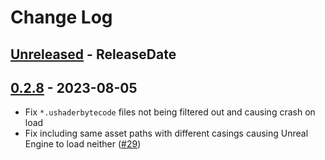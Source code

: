# Change Log

<!-- next-header -->

## [Unreleased] - ReleaseDate
## [0.2.8] - 2023-08-05

- Fix `*.ushaderbytecode` files not being filtered out and causing crash on load
- Fix including same asset paths with different casings causing Unreal Engine to load neither ([#29](https://github.com/trumank/drg-mod-integration/issues/29))

<!-- next-url -->
[Unreleased]: https://github.com/trumank/drg-mod-integration/compare/v0.2.8...HEAD
[0.2.8]: https://github.com/trumank/drg-mod-integration/compare/v0.2.7...v0.2.8
